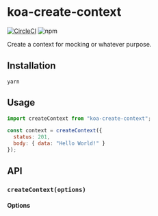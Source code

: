 # koa-create-context

[![CircleCI](https://circleci.com/gh/jameslnewell/koa.svg?style=svg)](https://circleci.com/gh/jameslnewell/koa)
![npm](https://img.shields.io/npm/v/koa-create-context.svg?style=for-the-badge)

Create a context for mocking or whatever purpose.

## Installation

```
yarn
```

## Usage

```js
import createContext from "koa-create-context";

const context = createContext({
  status: 201,
  body: { data: "Hello World!" }
});
```

## API

### `createContext(options)`

#### Options
